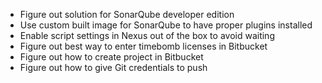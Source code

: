 * Figure out solution for SonarQube developer edition
* Use custom built image for SonarQube to have proper plugins installed
* Enable script settings in Nexus out of the box to avoid waiting
* Figure out best way to enter timebomb licenses in Bitbucket
* Figure out how to create project in Bitbucket
* Figure out how to give Git credentials to push
